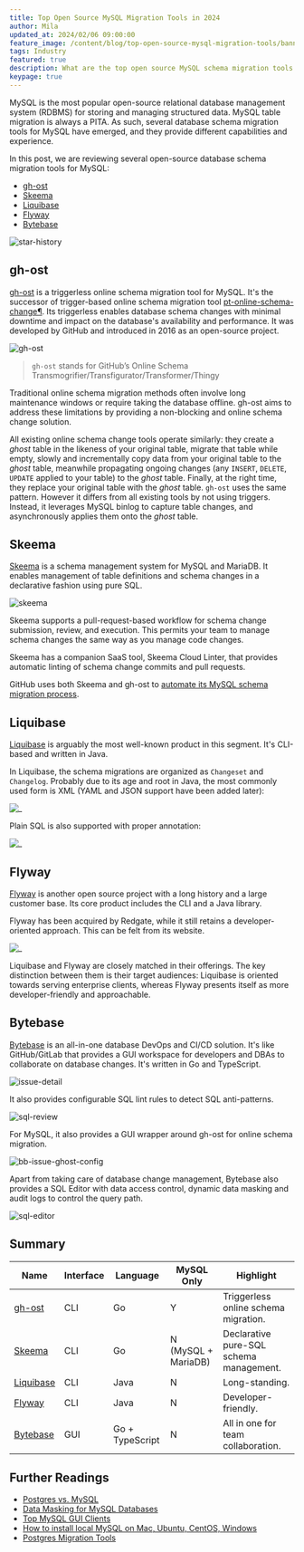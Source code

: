 ```yaml
---
title: Top Open Source MySQL Migration Tools in 2024
author: Mila
updated_at: 2024/02/06 09:00:00
feature_image: /content/blog/top-open-source-mysql-migration-tools/banner.webp
tags: Industry
featured: true
description: What are the top open source MySQL schema migration tools.
keypage: true
---
```


MySQL is the most popular open-source relational database management system (RDBMS) for storing and managing structured data. MySQL table migration is always a PITA. As such, several database schema migration tools for MySQL have emerged, and they provide different capabilities and experience.

In this post, we are reviewing several open-source database schema migration tools for MySQL:

- [gh-ost](https://github.com/github/gh-ost)
- [Skeema](https://www.skeema.io/)
- [Liquibase](https://www.liquibase.com/)
- [Flyway](https://flywaydb.org/)
- [Bytebase](https://www.bytebase.com/)

![star-history](/content/blog/top-open-source-mysql-migration-tools/star-history.webp)

## gh-ost

[gh-ost](https://github.com/github/gh-ost) is a triggerless online schema migration tool for MySQL. It's the
successor of trigger-based online schema migration tool [pt-online-schema-change¶](https://docs.percona.com/percona-toolkit/pt-online-schema-change.html). Its triggerless enables database schema changes with minimal downtime and impact on the database's availability and performance. It was developed by GitHub and introduced in 2016 as an open-source project.

![gh-ost](/content/blog/top-open-source-mysql-migration-tools/gh-ost.webp)

> `gh-ost` stands for GitHub’s Online Schema Transmogrifier/Transfigurator/Transformer/Thingy

Traditional online schema migration methods often involve long maintenance windows or require taking the database offline. gh-ost aims to address these limitations by providing a non-blocking and online schema change solution.

All existing online schema change tools operate similarly: they create a _ghost_ table in the likeness of your original table, migrate that table while empty, slowly and incrementally copy data from your original table to the _ghost_ table, meanwhile propagating ongoing changes (any `INSERT`, `DELETE`, `UPDATE` applied to your table) to the _ghost_ table. Finally, at the right time, they replace your original table with the _ghost_ table. `gh-ost` uses the same pattern. However it differs from all existing tools by not using triggers. Instead, it leverages MySQL binlog to capture table changes, and asynchronously applies them onto the _ghost_ table.

## Skeema

[Skeema](https://www.skeema.io/) is a schema management system for MySQL and MariaDB. It enables management of table definitions and schema changes in a declarative fashion using pure SQL.

![skeema](/content/blog/top-open-source-mysql-migration-tools/skeema.webp)

Skeema supports a pull-request-based workflow for schema change submission, review, and execution. This permits your team to manage schema changes the same way as you manage code changes.

Skeema has a companion SaaS tool, Skeema Cloud Linter, that provides automatic linting of schema change commits and pull requests.

GitHub uses both Skeema and gh-ost to [automate its MySQL schema migration process](https://github.blog/2020-02-14-automating-mysql-schema-migrations-with-github-actions-and-more/).

## Liquibase

[Liquibase](https://github.com/liquibase/liquibase) is arguably the most well-known product in this segment. It's CLI-based and written in Java.

In Liquibase, the schema migrations are organized as `Changeset` and `Changelog`. Probably due to its age and root in Java, the most commonly used form is XML (YAML and JSON support have been added later):

![_](/images/products/liquibase/liquibase-xml.webp)

Plain SQL is also supported with proper annotation:

![_](/images/products/liquibase/liquibase-sql.webp)

## Flyway

[Flyway](https://github.com/flyway/flyway) is another open source project with a long history and a large customer base. Its core product includes the CLI and a Java library.

Flyway has been acquired by Redgate, while it still retains a developer-oriented approach. This can be
felt from its website.

![_](/images/products/flyway/flyway-migration.webp)

Liquibase and Flyway are closely matched in their offerings. The key distinction between them is their target audiences: Liquibase is oriented towards serving enterprise clients, whereas Flyway presents itself as more developer-friendly and approachable.

## Bytebase

[Bytebase](https://github.com/bytebase/bytebase) is an all-in-one database DevOps and CI/CD solution. It's like GitHub/GitLab that provides a GUI workspace for developers and DBAs to collaborate on database changes. It's written in Go and TypeScript.

![issue-detail](/content/blog/top-open-source-postgres-migration-tools/issue-detail.webp)

It also provides configurable SQL lint rules to detect SQL anti-patterns.

![sql-review](/content/blog/top-open-source-postgres-migration-tools/sql-review.webp)

For MySQL, it also provides a GUI wrapper around gh-ost for online schema migration.

![bb-issue-ghost-config](/content/docs/change-database/online-schema-migration-for-mysql/bb-issue-ghost-config.webp)

Apart from taking care of database change management, Bytebase also provides a SQL Editor with data
access control, dynamic data masking and audit logs to control the query path.

![sql-editor](/content/blog/top-open-source-postgres-migration-tools/sql-editor.webp)

## Summary

| Name                                                | Interface | Language        | MySQL Only          | Highlight                               |
| --------------------------------------------------- | --------- | --------------- | ------------------- | --------------------------------------- |
| [gh-ost](https://github.com/github/gh-ost)          | CLI       | Go              | Y                   | Triggerless online schema migration.    |
| [Skeema](https://github.com/skeema/skeema)          | CLI       | Go              | N (MySQL + MariaDB) | Declarative pure-SQL schema management. |
| [Liquibase](https://github.com/liquibase/liquibase) | CLI       | Java            | N                   | Long-standing.                          |
| [Flyway](https://github.com/flyway/flyway)          | CLI       | Java            | N                   | Developer-friendly.                     |
| [Bytebase](https://github.com/bytebase/bytebase)    | GUI       | Go + TypeScript | N                   | All in one for team collaboration.      |

## Further Readings

- [Postgres vs. MySQL](/blog/postgres-vs-mysql)
- [Data Masking for MySQL Databases](/blog/mysql-data-masking/)
- [Top MySQL GUI Clients](/blog/top-mysql-gui-client/)
- [How to install local MySQL on Mac, Ubuntu, CentOS, Windows](/blog/how-to-install-local-mysql-on-mac-ubuntu-centos-windows/)
- [Postgres Migration Tools](/blog/top-open-source-postgres-migration-tools)
